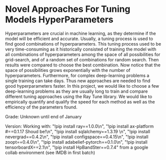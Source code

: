 # Novel Approaches For Tuning Models HyperParameters
Hyperparameters are crucial in machine learning, as they determine if the model will be efficient and accurate. Usually, a tuning process is used to find good combinations of hyperparameters. This tuning process used to be very time-consuming as it historically consisted of training the model with all combinations of hyperparameters among the space of all possibilities for grid-search, and of a random set of combinations for random search. Then results were compared to choose the best combination. Now notice that the space of possibilities grows exponentially with the number of hyperparameters. Furthermore, for complex deep-learning problems a single training can take days. 
Thus new approaches are needed to find good hyperparameters faster.
In this project, we would like to choose a few deep-learning problems as they are usually long to train and compare different tuning approaches using the Ray Tune library. We would like to empirically quantify and qualify the speed for each method as well as the efficiency of the parameters found. 

Grade: Unknown until end of January

Version: Working with:
        "!pip install ray==1.0.0\n",
        "!pip install ax-platform #==0.1.17 Shoud be!\n",
        "!pip install sqlalchemy==1.3.19 \n",
        "!pip install nevergrad==0.4.2\n",
        "!pip install configspace==0.4.15\n",
        "!pip install zoopt==0.4.0\n",
        "!pip install adabelief-pytorch==0.1.0\n",
        "!pip install tensorboardX==2.1\n",
        "!pip install HpBandSter==0.7.4"
from a google collab environment (see IMDB in first batch)
